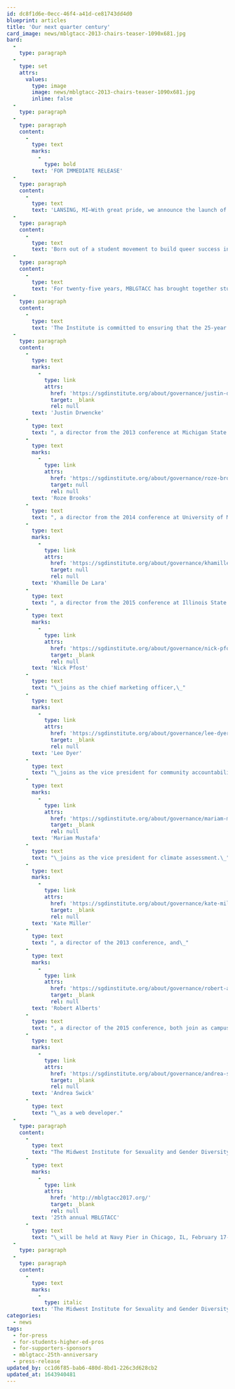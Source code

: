 ```yaml
---
id: dc8f1d6e-0ecc-46f4-a41d-ce81743dd4d0
blueprint: articles
title: 'Our next quarter century'
card_image: news/mblgtacc-2013-chairs-teaser-1090x681.jpg
bard:
  -
    type: paragraph
  -
    type: set
    attrs:
      values:
        type: image
        image: news/mblgtacc-2013-chairs-teaser-1090x681.jpg
        inline: false
  -
    type: paragraph
  -
    type: paragraph
    content:
      -
        type: text
        marks:
          -
            type: bold
        text: 'FOR IMMEDIATE RELEASE'
  -
    type: paragraph
    content:
      -
        type: text
        text: 'LANSING, MI—With great pride, we announce the launch of the Midwest Institute for Sexuality and Gender Diversity.'
  -
    type: paragraph
    content:
      -
        type: text
        text: 'Born out of a student movement to build queer success in the Midwest, the Institute is charged with the task of overseeing MBLGTACC, the nation’s largest conference for LGBTQIA+ college students.'
  -
    type: paragraph
    content:
      -
        type: text
        text: 'For twenty-five years, MBLGTACC has brought together students from around the United States for a few days each year to learn and grow through the knowledge and experiences of others. It has attracted leading activists, entertainers, and thinkers from around the world and from our own homes to share this space, to engage and grow, and to help catalyze positive change on our campuses, in our states, in our nation, and beyond.'
  -
    type: paragraph
    content:
      -
        type: text
        text: 'The Institute is committed to ensuring that the 25-year history of the conference carries forward to touch countless lives in the next quarter century. For the first time, this will also include taking the principles of MBLGTACC beyond the three-day event. We will do more.'
  -
    type: paragraph
    content:
      -
        type: text
        marks:
          -
            type: link
            attrs:
              href: 'https://sgdinstitute.org/about/governance/justin-drwencke'
              target: _blank
              rel: null
        text: 'Justin Drwencke'
      -
        type: text
        text: ", a director from the 2013 conference at Michigan State University, joins the leadership team as its chief executive officer.\_"
      -
        type: text
        marks:
          -
            type: link
            attrs:
              href: 'https://sgdinstitute.org/about/governance/roze-brooks'
              target: null
              rel: null
        text: 'Roze Brooks'
      -
        type: text
        text: ", a director from the 2014 conference at University of Missouri-Kansas City, joins as chief operating officer, and\_"
      -
        type: text
        marks:
          -
            type: link
            attrs:
              href: 'https://sgdinstitute.org/about/governance/khamille-de-lara'
              target: null
              rel: null
        text: 'Khamille De Lara'
      -
        type: text
        text: ", a director from the 2015 conference at Illinois State University, joins as chief financial officer.\_"
      -
        type: text
        marks:
          -
            type: link
            attrs:
              href: 'https://sgdinstitute.org/about/governance/nick-pfost'
              target: _blank
              rel: null
        text: 'Nick Pfost'
      -
        type: text
        text: "\_joins as the chief marketing officer,\_"
      -
        type: text
        marks:
          -
            type: link
            attrs:
              href: 'https://sgdinstitute.org/about/governance/lee-dyer'
              target: _blank
              rel: null
        text: 'Lee Dyer'
      -
        type: text
        text: "\_joins as the vice president for community accountability, and\_"
      -
        type: text
        marks:
          -
            type: link
            attrs:
              href: 'https://sgdinstitute.org/about/governance/mariam-mustafa'
              target: _blank
              rel: null
        text: 'Mariam Mustafa'
      -
        type: text
        text: "\_joins as the vice president for climate assessment.\_"
      -
        type: text
        marks:
          -
            type: link
            attrs:
              href: 'https://sgdinstitute.org/about/governance/kate-miller'
              target: _blank
              rel: null
        text: 'Kate Miller'
      -
        type: text
        text: ", a director of the 2013 conference, and\_"
      -
        type: text
        marks:
          -
            type: link
            attrs:
              href: 'https://sgdinstitute.org/about/governance/robert-alberts'
              target: _blank
              rel: null
        text: 'Robert Alberts'
      -
        type: text
        text: ", a director of the 2015 conference, both join as campus relations coordinators. The leadership also welcomes\_"
      -
        type: text
        marks:
          -
            type: link
            attrs:
              href: 'https://sgdinstitute.org/about/governance/andrea-swick'
              target: _blank
              rel: null
        text: 'Andrea Swick'
      -
        type: text
        text: "\_as a web developer."
  -
    type: paragraph
    content:
      -
        type: text
        text: "The Midwest Institute for Sexuality and Gender Diversity’s\_"
      -
        type: text
        marks:
          -
            type: link
            attrs:
              href: 'http://mblgtacc2017.org/'
              target: _blank
              rel: null
        text: '25th annual MBLGTACC'
      -
        type: text
        text: "\_will be held at Navy Pier in Chicago, IL, February 17-19, 2017. It will be hosted by the Chicago Coalition of Queer and Allied Students, with leaders from DePaul University, Loyola University, and Northeastern Illinois University."
  -
    type: paragraph
  -
    type: paragraph
    content:
      -
        type: text
        marks:
          -
            type: italic
        text: 'The Midwest Institute for Sexuality and Gender Diversity empowers students of diverse sexualities and genders to inspire sustainable change; leads higher education colleagues in relevant and inclusive practices; and advances knowledge of sexuality and gender through advocacy and expansive programming.'
categories:
  - news
tags:
  - for-press
  - for-students-higher-ed-pros
  - for-supporters-sponsors
  - mblgtacc-25th-anniversary
  - press-release
updated_by: cc1d6f85-bab6-480d-8bd1-226c3d628cb2
updated_at: 1643940481
---
```


